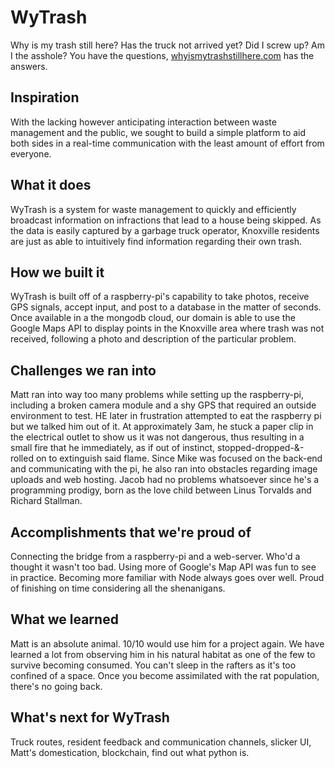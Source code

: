 # WyTrash
Why is my trash still here? Has the truck not arrived yet? Did I screw up? Am I the asshole? You have the questions, [whyismytrashstillhere.com](https://www.whyismytrashstillhere.com) has the answers.

## Inspiration
With the lacking however anticipating interaction between waste management and the public, we sought to build a simple platform to aid both sides in a real-time communication with the least amount of effort from everyone.

## What it does
WyTrash is a system for waste management to quickly and efficiently broadcast information on infractions that lead to a house being skipped. As the data is easily captured by a garbage truck operator, Knoxville residents are just as able to intuitively find information regarding their own trash.

## How we built it
WyTrash is built off of a raspberry-pi's capability to take photos, receive GPS signals, accept input, and post to a database in the matter of seconds. Once available in a the mongodb cloud, our domain is able to use the Google Maps API to display points in the Knoxville area where trash was not received, following a photo and description of the particular problem.

## Challenges we ran into
Matt ran into way too many problems while setting up the raspberry-pi, including a broken camera module and a shy GPS that required an outside environment to test. HE later in frustration attempted to eat the raspberry pi but we talked him out of it. At approximately 3am, he stuck a paper clip in the electrical outlet to show us it was not dangerous, thus resulting in a small fire that he immediately, as if out of instinct, stopped-dropped-&-rolled on to extinguish said flame. Since Mike was focused on the back-end and communicating with the pi, he also ran into obstacles regarding image uploads and web hosting. Jacob had no problems whatsoever since he's a programming prodigy, born as the love child between Linus Torvalds and Richard Stallman.

## Accomplishments that we're proud of
Connecting the bridge from a raspberry-pi and a web-server. Who'd a thought it wasn't too bad. Using more of Google's Map API was fun to see in practice. Becoming more familiar with Node always goes over well. Proud of finishing on time considering all the shenanigans.

## What we learned
Matt is an absolute animal. 10/10 would use him for a project again.
We have learned a lot from observing him in his natural habitat as one of the few to survive becoming consumed. You can't sleep in the rafters as it's too confined of a space. Once you become assimilated with the rat population, there's no going back.

## What's next for WyTrash
Truck routes, resident feedback and communication channels, slicker UI, Matt's domestication, blockchain, find out what python is.
